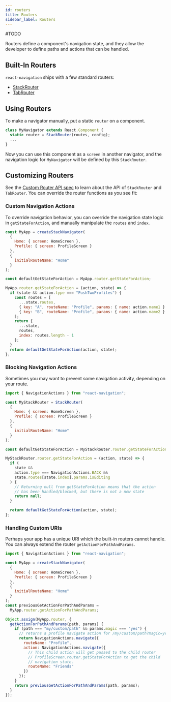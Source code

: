 ```yaml
---
id: routers
title: Routers
sidebar_label: Routers
---
```


#TODO

Routers define a component's navigation state, and they allow the developer to define paths and actions that can be handled.

## Built-In Routers

`react-navigation` ships with a few standard routers:

- [StackRouter](https://github.com/react-navigation/react-navigation-core/blob/master/src/routers/StackRouter.js)
- [TabRouter](https://github.com/react-navigation/react-navigation-core/blob/master/src/routers/TabRouter.js)

## Using Routers

To make a navigator manually, put a static `router` on a component.

```js
class MyNavigator extends React.Component {
  static router = StackRouter(routes, config);
  ...
}
```

Now you can use this component as a `screen` in another navigator, and the navigation logic for `MyNavigator` will be defined by this `StackRouter`.

## Customizing Routers

See the [Custom Router API spec](custom-routers.html) to learn about the API of `StackRouter` and `TabRouter`. You can override the router functions as you see fit:

### Custom Navigation Actions

To override navigation behavior, you can override the navigation state logic in `getStateForAction`, and manually manipulate the `routes` and `index`.

```js
const MyApp = createStackNavigator(
  {
    Home: { screen: HomeScreen },
    Profile: { screen: ProfileScreen }
  },
  {
    initialRouteName: "Home"
  }
);

const defaultGetStateForAction = MyApp.router.getStateForAction;

MyApp.router.getStateForAction = (action, state) => {
  if (state && action.type === "PushTwoProfiles") {
    const routes = [
      ...state.routes,
      { key: "A", routeName: "Profile", params: { name: action.name1 } },
      { key: "B", routeName: "Profile", params: { name: action.name2 } }
    ];
    return {
      ...state,
      routes,
      index: routes.length - 1
    };
  }
  return defaultGetStateForAction(action, state);
};
```

### Blocking Navigation Actions

Sometimes you may want to prevent some navigation activity, depending on your route.

```js
import { NavigationActions } from "react-navigation";

const MyStackRouter = StackRouter(
  {
    Home: { screen: HomeScreen },
    Profile: { screen: ProfileScreen }
  },
  {
    initialRouteName: "Home"
  }
);

const defaultGetStateForAction = MyStackRouter.router.getStateForAction;

MyStackRouter.router.getStateForAction = (action, state) => {
  if (
    state &&
    action.type === NavigationActions.BACK &&
    state.routes[state.index].params.isEditing
  ) {
    // Returning null from getStateForAction means that the action
    // has been handled/blocked, but there is not a new state
    return null;
  }

  return defaultGetStateForAction(action, state);
};
```

### Handling Custom URIs

Perhaps your app has a unique URI which the built-in routers cannot handle. You can always extend the router `getActionForPathAndParams`.

```js
import { NavigationActions } from "react-navigation";

const MyApp = createStackNavigator(
  {
    Home: { screen: HomeScreen },
    Profile: { screen: ProfileScreen }
  },
  {
    initialRouteName: "Home"
  }
);
const previousGetActionForPathAndParams =
  MyApp.router.getActionForPathAndParams;

Object.assign(MyApp.router, {
  getActionForPathAndParams(path, params) {
    if (path === "my/custom/path" && params.magic === "yes") {
      // returns a profile navigate action for /my/custom/path?magic=yes
      return NavigationActions.navigate({
        routeName: "Profile",
        action: NavigationActions.navigate({
          // This child action will get passed to the child router
          // ProfileScreen.router.getStateForAction to get the child
          // navigation state.
          routeName: "Friends"
        })
      });
    }
    return previousGetActionForPathAndParams(path, params);
  }
});
```

